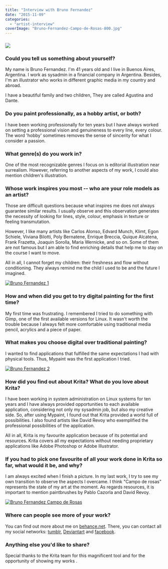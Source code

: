 ```yaml
---
title: "Interview with Bruno Fernandez"
date: "2015-11-09"
categories: 
  - "artist-interview"
coverImage: "Bruno-Fernandez-Campo-de-Rosas-800.jpg"
---
```


### [![](/images/posts/2015/Bruno-Fernandez-3-800.jpg)](/images/posts/2015/Bruno-Fernandez-3.jpg)

### Could you tell us something about yourself?

My name is Bruno Fernandez. I'm 41 years old and I live in Buenos Aires, Argentina. I work as sysadmin in a financial company in Argentina. Besides, I'm an illustrator who works in different graphic media in my country and abroad.

I have a beautiful family and two children, They are called Agustina and Dante.

### Do you paint professionally, as a hobby artist, or both?

I have been working professionally for ten years but I have always worked on setting a professional vision and genuineness to every line, every colour. The word 'hobby' sometimes removes the sense of sincerity for what I consider a passion.

### What genre(s) do you work in?

One of the most recognizable genres I focus on is editorial illustration near surrealism. However, referring to another aspects of my work, I could also mention children's illustration.

### Whose work inspires you most -- who are your role models as an artist?

Those are difficult questions because what inspires me does not always guarantee similar results. I usually observe and this observation generates the necessity of looking for lines, style, colour, emphasis in texture or feeling transmutation.

However, I like many artists like Carlos Alonso, Edvard Munch, Klimt, Egon Schiele, Viviana Bilotti, Poly Bernatene, Enrique Breccia, Quique Alcatena, Frank Frazetta, Joaquin Sorolla, Maria Wernicke, and so on. Some of them are not famous but I am able to find enriching details that help me to stay on the course I want to move.

All in all, I cannot forget my children: their freshness and flow without conditioning. They always remind me the child I used to be and the future I imagined.

[![Bruno Fernandez 1](/images/posts/2015/Bruno-Fernandez-1-800.jpg)](/images/posts/2015/Bruno-Fernandez-1.jpg)

### How and when did you get to try digital painting for the first time?

My first time was frustrating. I remembered I tried to do something with Gimp, one of the first available versions for Linux. It wasn't worth the trouble because I always felt more comfortable using traditional media  pencil, acrylics and a piece of paper.

### What makes you choose digital over traditional painting?

I wanted to find applications that fulfilled the same expectations I had with physical tools. Thus, Mypaint was the first application I tried.

[![Bruno Fernandez 2](/images/posts/2015/Bruno-Fernandez-2-800.png)](/images/posts/2015/Bruno-Fernandez-2.png)

### How did you find out about Krita? What do you love about  Krita?

I have been working in system administration on Linux systems for ten years and I have always provided opportunities to each available application, considering not only my sysadmin job, but also my creative side. So, after using Mypaint, I found out that Krita provided a world full of possibilities. I also found artists like David Revoy who exemplified the professional possibilities of the application.

All in all, Krita is my favourite application because of its potential and resources. Krita covers all my expectations without needing proprietary applications like Adobe Photoshop or Adobe Illustrator.

### If you had to pick one favourite of all your work done in Krita so far, what would it be, and why?

I am always excited when I finish a picture. In my last work, I try to see my own transition to observe the aspects I overcame. I think "Campo de rosas" represents the state of my art at the moment. As regards resources, it is important to mention paintbrushes by Pablo Cazorla and David Revoy.

[![Bruno Fernandez Campo de Rosas](/images/posts/2015/Bruno-Fernandez-Campo-de-Rosas-800.jpg)](/images/posts/2015/Bruno-Fernandez-Campo-de-Rosas-.jpg)

### Where can people see more of your work?

You can find out more about me on [behance.net](http://behance.net/brunofernandez). There, you can contact all my social networks: [tumblr](http://fbruno.tumblr.com), [Deviantart](http://fbruno.deviantart.com/) and [facebook](https://www.facebook.com/brunoilustrador).

### Anything else you'd like to share?

Special thanks to the Krita team for this magnificent tool and for the opportunity of showing my works .
